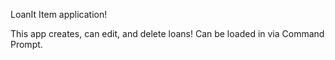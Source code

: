 LoanIt Item application!

This app creates, can edit, and delete loans! Can be loaded in via Command Prompt.
